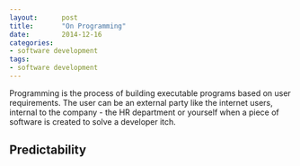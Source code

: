 ```yaml
---
layout:      post
title:       "On Programming"
date:        2014-12-16
categories:
- software development
tags:
- software development
---
```

Programming is the process of building executable programs based on user requirements. The user can be an external party like the internet users, internal to the company - the HR department or yourself when a piece of software is created to solve a developer itch.

## Predictability
